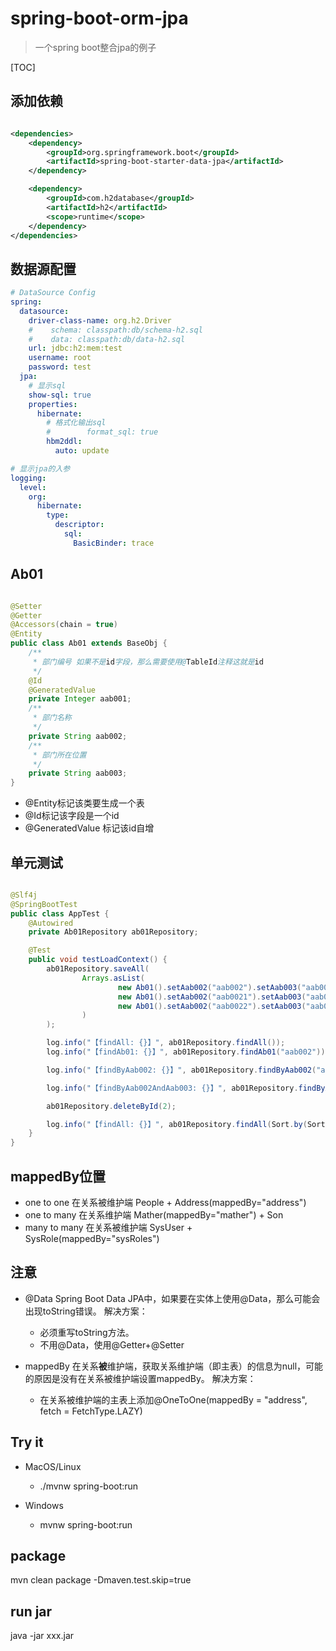 # spring-boot-orm-jpa

> 一个spring boot整合jpa的例子

[TOC]

## 添加依赖

```xml

<dependencies>
    <dependency>
        <groupId>org.springframework.boot</groupId>
        <artifactId>spring-boot-starter-data-jpa</artifactId>
    </dependency>

    <dependency>
        <groupId>com.h2database</groupId>
        <artifactId>h2</artifactId>
        <scope>runtime</scope>
    </dependency>
</dependencies>
```

## 数据源配置

```yaml
# DataSource Config
spring:
  datasource:
    driver-class-name: org.h2.Driver
    #    schema: classpath:db/schema-h2.sql
    #    data: classpath:db/data-h2.sql
    url: jdbc:h2:mem:test
    username: root
    password: test
  jpa:
    # 显示sql
    show-sql: true
    properties:
      hibernate:
        # 格式化输出sql
        #        format_sql: true
        hbm2ddl:
          auto: update

# 显示jpa的入参
logging:
  level:
    org:
      hibernate:
        type:
          descriptor:
            sql:
              BasicBinder: trace

```

## Ab01

```java

@Setter
@Getter
@Accessors(chain = true)
@Entity
public class Ab01 extends BaseObj {
    /**
     * 部门编号 如果不是id字段，那么需要使用@TableId注释这就是id
     */
    @Id
    @GeneratedValue
    private Integer aab001;
    /**
     * 部门名称
     */
    private String aab002;
    /**
     * 部门所在位置
     */
    private String aab003;
}
```

* @Entity标记该类要生成一个表
* @Id标记该字段是一个id
* @GeneratedValue 标记该id自增

## 单元测试

```java

@Slf4j
@SpringBootTest
public class AppTest {
    @Autowired
    private Ab01Repository ab01Repository;

    @Test
    public void testLoadContext() {
        ab01Repository.saveAll(
                Arrays.asList(
                        new Ab01().setAab002("aab002").setAab003("aab003"),
                        new Ab01().setAab002("aab0021").setAab003("aab0031"),
                        new Ab01().setAab002("aab0022").setAab003("aab0032")
                )
        );

        log.info("【findAll: {}】", ab01Repository.findAll());
        log.info("【findAb01: {}】", ab01Repository.findAb01("aab002"));

        log.info("【findByAab002: {}】", ab01Repository.findByAab002("aab002"));

        log.info("【findByAab002AndAab003: {}】", ab01Repository.findByAab002AndAab003("aab0021", "aab0031"));

        ab01Repository.deleteById(2);

        log.info("【findAll: {}】", ab01Repository.findAll(Sort.by(Sort.Order.desc("aab001"))));
    }
}
```

## mappedBy位置

* one to one 在关系被维护端 People + Address(mappedBy="address")
* one to many 在关系维护端 Mather(mappedBy="mather") + Son
* many to many 在关系被维护端 SysUser + SysRole(mappedBy="sysRoles")

## 注意

* @Data Spring Boot Data JPA中，如果要在实体上使用@Data，那么可能会出现toString错误。 解决方案：
    * 必须重写toString方法。
    * 不用@Data，使用@Getter+@Setter

* mappedBy 在关系**被**维护端，获取关系维护端（即主表）的信息为null，可能的原因是没有在关系被维护端设置mappedBy。 解决方案：
    * 在关系被维护端的主表上添加@OneToOne(mappedBy = "address", fetch = FetchType.LAZY)

## Try it

* MacOS/Linux
    * ./mvnw spring-boot:run

* Windows
    * mvnw spring-boot:run

## package

mvn clean package -Dmaven.test.skip=true

## run jar

java -jar xxx.jar

